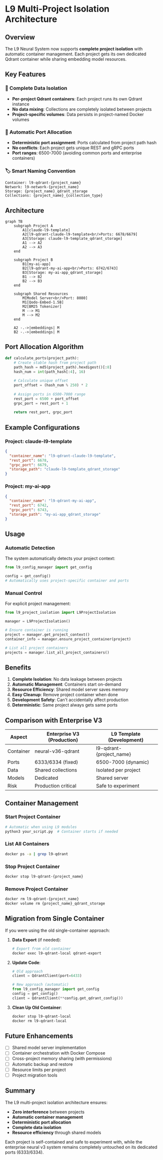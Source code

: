 # L9 Multi-Project Isolation Architecture

## Overview

The L9 Neural System now supports **complete project isolation** with automatic container management. Each project gets its own dedicated Qdrant container while sharing embedding model resources.

## Key Features

### 🔐 Complete Data Isolation
- **Per-project Qdrant containers**: Each project runs its own Qdrant instance
- **No data mixing**: Collections are completely isolated between projects
- **Project-specific volumes**: Data persists in project-named Docker volumes

### 🔌 Automatic Port Allocation
- **Deterministic port assignment**: Ports calculated from project path hash
- **No conflicts**: Each project gets unique REST and gRPC ports
- **Port ranges**: 6500-7000 (avoiding common ports and enterprise containers)

### 🏷️ Smart Naming Convention
```
Container: l9-qdrant-{project_name}
Network: l9-network-{project_name}
Storage: {project_name}_qdrant_storage
Collections: {project_name}_{collection_type}
```

## Architecture

```mermaid
graph TB
    subgraph Project A
        A1[claude-l9-template]
        A2[l9-qdrant-claude-l9-template<br/>Ports: 6678/6679]
        A3[Storage: claude-l9-template_qdrant_storage]
        A1 --> A2
        A2 --> A3
    end
    
    subgraph Project B
        B1[my-ai-app]
        B2[l9-qdrant-my-ai-app<br/>Ports: 6742/6743]
        B3[Storage: my-ai-app_qdrant_storage]
        B1 --> B2
        B2 --> B3
    end
    
    subgraph Shared Resources
        M[Model Server<br/>Port: 8080]
        M1[Qodo-Embed-1.5B]
        M2[BM25 Tokenizer]
        M --> M1
        M --> M2
    end
    
    A2 -.->|embeddings| M
    B2 -.->|embeddings| M
```

## Port Allocation Algorithm

```python
def calculate_ports(project_path):
    # Create stable hash from project path
    path_hash = md5(project_path).hexdigest()[:8]
    hash_num = int(path_hash[:4], 16)
    
    # Calculate unique offset
    port_offset = (hash_num % 250) * 2
    
    # Assign ports in 6500-7000 range
    rest_port = 6500 + port_offset
    grpc_port = rest_port + 1
    
    return rest_port, grpc_port
```

## Example Configurations

### Project: claude-l9-template
```json
{
  "container_name": "l9-qdrant-claude-l9-template",
  "rest_port": 6678,
  "grpc_port": 6679,
  "storage_path": "claude-l9-template_qdrant_storage"
}
```

### Project: my-ai-app
```json
{
  "container_name": "l9-qdrant-my-ai-app",
  "rest_port": 6742,
  "grpc_port": 6743,
  "storage_path": "my-ai-app_qdrant_storage"
}
```

## Usage

### Automatic Detection
The system automatically detects your project context:

```python
from l9_config_manager import get_config

config = get_config()
# Automatically uses project-specific container and ports
```

### Manual Control
For explicit project management:

```python
from l9_project_isolation import L9ProjectIsolation

manager = L9ProjectIsolation()

# Ensure container is running
project = manager.get_project_context()
container_info = manager.ensure_project_container(project)

# List all project containers
projects = manager.list_all_project_containers()
```

## Benefits

1. **Complete Isolation**: No data leakage between projects
2. **Automatic Management**: Containers start on-demand
3. **Resource Efficiency**: Shared model server saves memory
4. **Easy Cleanup**: Remove project container when done
5. **Development Safety**: Can't accidentally affect production
6. **Deterministic**: Same project always gets same ports

## Comparison with Enterprise V3

| Aspect | Enterprise V3 (Production) | L9 Template (Development) |
|--------|---------------------------|---------------------------|
| Container | neural-v36-qdrant | l9-qdrant-{project_name} |
| Ports | 6333/6334 (fixed) | 6500-7000 (dynamic) |
| Data | Shared collections | Isolated per project |
| Models | Dedicated | Shared server |
| Risk | Production critical | Safe to experiment |

## Container Management

### Start Project Container
```bash
# Automatic when using L9 modules
python3 your_script.py  # Container starts if needed
```

### List All Containers
```bash
docker ps -a | grep l9-qdrant
```

### Stop Project Container
```bash
docker stop l9-qdrant-{project_name}
```

### Remove Project Container
```bash
docker rm l9-qdrant-{project_name}
docker volume rm {project_name}_qdrant_storage
```

## Migration from Single Container

If you were using the old single-container approach:

1. **Data Export** (if needed):
   ```bash
   # Export from old container
   docker exec l9-qdrant-local qdrant-export
   ```

2. **Update Code**:
   ```python
   # Old approach
   client = QdrantClient(port=6433)
   
   # New approach (automatic)
   from l9_config_manager import get_config
   config = get_config()
   client = QdrantClient(**config.get_qdrant_config())
   ```

3. **Clean Up Old Container**:
   ```bash
   docker stop l9-qdrant-local
   docker rm l9-qdrant-local
   ```

## Future Enhancements

- [ ] Shared model server implementation
- [ ] Container orchestration with Docker Compose
- [ ] Cross-project memory sharing (with permissions)
- [ ] Automatic backup and restore
- [ ] Resource limits per project
- [ ] Project migration tools

## Summary

The L9 multi-project isolation architecture ensures:
- **Zero interference** between projects
- **Automatic container management**
- **Deterministic port allocation**
- **Complete data isolation**
- **Resource efficiency** through shared models

Each project is self-contained and safe to experiment with, while the enterprise neural v3 system remains completely untouched on its dedicated ports (6333/6334).